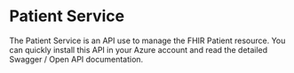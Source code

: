 # Patient Service

The Patient Service is an API use to manage the FHIR Patient resource. You can quickly install this API in your Azure account and read the detailed Swagger / Open API documentation.



